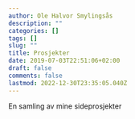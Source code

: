 ```yaml
---
author: Ole Halvor Smylingsås
description: ""
categories: []
tags: []
slug: ""
title: Prosjekter
date: 2019-07-03T22:51:06+02:00
draft: false
comments: false
lastmod: 2022-12-30T23:35:05.040Z
---
```



En samling av mine sideprosjekter
